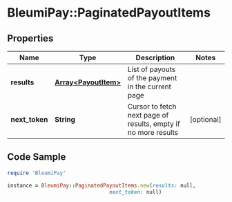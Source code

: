 # BleumiPay::PaginatedPayoutItems

## Properties

Name | Type | Description | Notes
------------ | ------------- | ------------- | -------------
**results** | [**Array&lt;PayoutItem&gt;**](PayoutItem.md) | List of payouts of the payment in the current page | 
**next_token** | **String** | Cursor to fetch next page of results, empty if no more results | [optional] 

## Code Sample

```ruby
require 'BleumiPay'

instance = BleumiPay::PaginatedPayoutItems.new(results: null,
                                 next_token: null)
```


